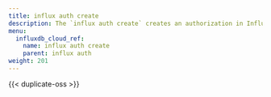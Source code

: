 ```yaml
---
title: influx auth create
description: The `influx auth create` creates an authorization in InfluxDB.
menu:
  influxdb_cloud_ref:
    name: influx auth create
    parent: influx auth
weight: 201
---
```


{{< duplicate-oss >}}
